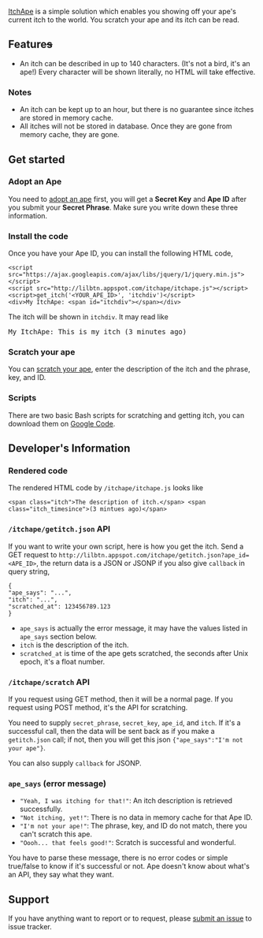 [ItchApe][] is a simple solution which enables you showing off your ape's current itch to the world. You scratch your ape and its itch can be read.

[ItchApe]: http://lilbtn.appspot.com/itchape/

## Feature<del>s</del>

* An itch can be described in up to 140 characters. (It's not a bird, it's an ape!) Every character will be shown literally, no HTML will take effective.

### Notes

* An itch can be kept up to an hour, but there is no guarantee since itches are stored in memory cache.
* All itches will not be stored in database. Once they are gone from memory cache, they are gone.

## Get started

### Adopt an Ape

You need to [adopt an ape][] first, you will get a **Secret Key** and **Ape ID** after you submit your **Secret Phrase**. Make sure you write down these three information.

[adopt an ape]: https://lilbtn.appspot.com/itchape/adopt

### Install the code

Once you have your Ape ID, you can install the following HTML code,

    <script src="https://ajax.googleapis.com/ajax/libs/jquery/1/jquery.min.js"></script>
    <script src="http://lilbtn.appspot.com/itchape/itchape.js"></script>
    <script>get_itch('<YOUR_APE_ID>', 'itchdiv')</script>
    <div>My ItchApe: <span id="itchdiv"></span></div>

The itch will be shown in `itchdiv`. It may read like

<pre>My ItchApe: This is my itch (3 minutes ago)</pre>

### Scratch your ape

You can [scratch your ape][], enter the description of the itch and the phrase, key, and ID.

[scratch your ape]: https://lilbtn.appspot.com/itchape/scratch

### Scripts

There are two basic Bash scripts for scratching and getting itch, you can download them on [Google Code][scripts].

[scripts]: http://code.google.com/p/lilbtn/source/browse/#hg%2Fscripts

## Developer's Information

### Rendered code

The rendered HTML code by `/itchape/itchape.js` looks like

    <span class="itch">The description of itch.</span> <span class="itch_timesince">(3 mintues ago)</span>

### `/itchape/getitch.json` API

If you want to write your own script, here is how you get the itch. Send a GET request to `http://lilbtn.appspot.com/itchape/getitch.json?ape_id=<APE_ID>`, the return data is a JSON or JSONP if you also give `callback` in query string,

    {
    "ape_says": "...",
    "itch": "...",
    "scratched_at": 123456789.123
    }

* `ape_says` is actually the error message, it may have the values listed in `ape_says` section below.
* `itch` is the description of the itch.
* `scratched_at` is time of the ape gets scratched, the seconds after Unix epoch, it's a float number.

### `/itchape/scratch` API

If you request using GET method, then it will be a normal page. If you request using POST method, it's the API for scratching.

You need to supply `secret_phrase`, `secret_key`, `ape_id`, and `itch`. If it's a successful call, then the data will be sent back as if you make a `getitch.json` call; if not, then you will get this json `{"ape_says":"I'm not your ape"}`.

You can also supply `callback` for JSONP.

### `ape_says` (error message)

* `"Yeah, I was itching for that!"`: An itch description is retrieved successfully.
* `"Not itching, yet!"`: There is no data in memory cache for that Ape ID.
* `"I'm not your ape!"`: The phrase, key, and ID do not match, there you can't scratch this ape.
* `"Oooh... that feels good!"`: Scratch is successful and wonderful.

You have to parse these message, there is no error codes or simple true/false to know if it's successful or not. Ape doesn't know about what's an API, they say what they want.

## Support

If you have anything want to report or to request, please [submit an issue][] to issue tracker.

[submit an issue]: http://code.google.com/p/lilbtn/issues/entry?summary=[itchape]%20Please%20enter%20summary
